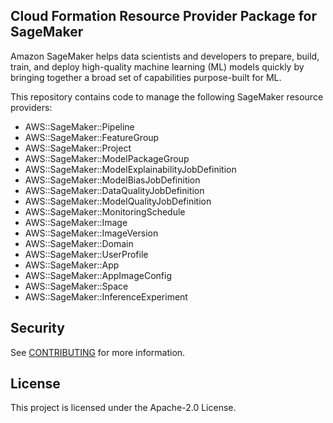 ## Cloud Formation Resource Provider Package for SageMaker

Amazon SageMaker helps data scientists and developers to prepare, build, train, and deploy high-quality machine learning (ML) models quickly by bringing together a broad set of capabilities purpose-built for ML.

This repository contains code to manage the following SageMaker resource providers:


- AWS::SageMaker::Pipeline
- AWS::SageMaker::FeatureGroup
- AWS::SageMaker::Project
- AWS::SageMaker::ModelPackageGroup
- AWS::SageMaker::ModelExplainabilityJobDefinition
- AWS::SageMaker::ModelBiasJobDefinition
- AWS::SageMaker::DataQualityJobDefinition
- AWS::SageMaker::ModelQualityJobDefinition
- AWS::SageMaker::MonitoringSchedule
- AWS::SageMaker::Image
- AWS::SageMaker::ImageVersion
- AWS::SageMaker::Domain
- AWS::SageMaker::UserProfile
- AWS::SageMaker::App
- AWS::SageMaker::AppImageConfig
- AWS::SageMaker::Space
- AWS::SageMaker::InferenceExperiment


## Security

See [CONTRIBUTING](CONTRIBUTING.md#security-issue-notifications) for more information.

## License

This project is licensed under the Apache-2.0 License.

